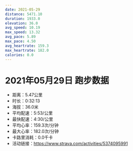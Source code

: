```yaml
---
date: 2021-05-29
distance: 5471.10
duration: 1933.0
elevation: 36.0
avg_speed: 10.19
max_speed: 13.32
avg_pace: 5.89
max_pace: 4.50
avg_heartrate: 159.3
max_heartrate: 182.0
calories: 0.0
---
```


# 2021年05月29日 跑步数据

- 距离：5.47公里
- 时长：0:32:13
- 海拔：36.0米
- 平均配速：5:53/公里
- 最快配速：4:30/公里
- 平均心率：159.3次/分钟
- 最大心率：182.0次/分钟
- 卡路里消耗：0.0千卡
- 活动链接：https://www.strava.com/activities/5374095991
